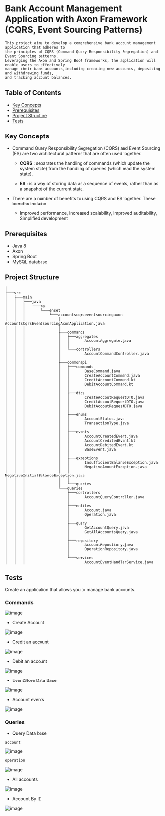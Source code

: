 # Bank Account Management Application with Axon Framework (CQRS, Event Sourcing Patterns)

```
This project aims to develop a comprehensive bank account management application that adheres to
the principles of CQRS (Command Query Responsibility Segregation) and Event Sourcing patterns.
Leveraging the Axon and Spring Boot frameworks, the application will enable users to effectively
manage their bank accounts,including creating new accounts, depositing and withdrawing funds,
and tracking account balances.
```

## Table of Contents

- [Key Concepts](#key-concepts)
- [Prerequisites](#prerequisites)
- [Project Structure](#project-structure)
- [Tests](#tests)



## Key Concepts

- Command Query Responsibility Segregation (CQRS) and Event Sourcing (ES) are two architectural patterns that are often used together. 

  - **CQRS** : separates the handling of commands (which update the system state) from the handling of queries (which read the system state). 

  - **ES**  : is a way of storing data as a sequence of events, rather than as a snapshot of the current state.

- There are a number of benefits to using CQRS and ES together. These benefits include:

  - Improved performance, Increased scalability, Improved auditability, Simplified development

## Prerequisites

- Java 8
- Axon 
- Spring Boot 
- MySQL database

## Project Structure 
```
│
├───src
│   ├───main
│   │   ├───java
│   │   │   └───ma
│   │   │       └───enset
│   │   │           └───accountscqrseventsourcingaxon
│   │   │               │   AccountsCqrsEventsourcingAxonApplication.java
│   │   │               │
│   │   │               ├───commands
│   │   │               │   ├───aggregates
│   │   │               │   │       AccountAggregate.java
│   │   │               │   │
│   │   │               │   └───controllers
│   │   │               │           AccountCommandController.java
│   │   │               │
│   │   │               ├───commonapi
│   │   │               │   ├───commands
│   │   │               │   │       BaseCommand.java
│   │   │               │   │       CreateAccountCommand.java
│   │   │               │   │       CreditAccountCommand.kt
│   │   │               │   │       DebitAccountCommand.kt
│   │   │               │   │
│   │   │               │   ├───dtos
│   │   │               │   │       CreateAccoutRequestDTO.java
│   │   │               │   │       CreditAccoutRequestDTO.java
│   │   │               │   │       DebitAccoutRequestDTO.java
│   │   │               │   │
│   │   │               │   ├───enums
│   │   │               │   │       AccountStatus.java
│   │   │               │   │       TransactionType.java
│   │   │               │   │       
│   │   │               │   ├───events
│   │   │               │   │       AccountCreatedEvent.java
│   │   │               │   │       AccountCreditedEvent.kt
│   │   │               │   │       AccountDebitedEvent.kt
│   │   │               │   │       BaseEvent.java
│   │   │               │   │
│   │   │               │   ├───exceptions
│   │   │               │   │       InsufficientBalanceException.java
│   │   │               │   │       NegativeAmountException.java
│   │   │               │   │       NegativeInitialBalanceException.java
│   │   │               │   │
│   │   │               │   └───queries
│   │   │               └───queries
│   │   │                   ├───controllers
│   │   │                   │       AccountQueryController.java
│   │   │                   │
│   │   │                   ├───entites
│   │   │                   │       Account.java
│   │   │                   │       Operation.java
│   │   │                   │
│   │   │                   ├───query
│   │   │                   │       GetAccountQuery.java
│   │   │                   │       GetAllAccountsQuery.java
│   │   │                   │
│   │   │                   ├───repository
│   │   │                   │       AccountRepository.java
│   │   │                   │       OperationRepository.java
│   │   │                   │
│   │   │                   └───services
│   │   │                           AccountEventHandlerService.java
````

## Tests

Create an application that allows you to manage bank accounts.  


### Commands 

![image](https://github.com/el-moudni-hicham/digital-bancking-cqrs-eventsourcing-axon/assets/85403056/70f29afe-c846-48be-b99e-f5898457c550)

* Create Account

![image](https://github.com/el-moudni-hicham/digital-bancking-cqrs-eventsourcing-axon/assets/85403056/3dc5cad9-37a6-4d4e-b376-61fe2af8a4cc)

* Credit an account
  
![image](https://github.com/el-moudni-hicham/digital-bancking-cqrs-eventsourcing-axon/assets/85403056/4dbdc0b3-5223-4859-ae52-2fc9fd0fe5a3)

* Debit an account

![image](https://github.com/el-moudni-hicham/digital-bancking-cqrs-eventsourcing-axon/assets/85403056/0d7c24bb-f047-4e3b-bda3-7ee2da691540)

* EventStore Data Base

![image](https://github.com/el-moudni-hicham/digital-bancking-cqrs-eventsourcing-axon/assets/85403056/73d4a8a6-ce4c-4df3-8972-8d790511741f)

* Account events 
  
![image](https://github.com/el-moudni-hicham/digital-bancking-cqrs-eventsourcing-axon/assets/85403056/7cc29007-0991-4064-9af6-f51511741550)


### Queries

* Query Data base
  
`account`

![image](https://github.com/el-moudni-hicham/digital-bancking-cqrs-eventsourcing-axon/assets/85403056/13aaa680-94c7-4086-81e2-704c6229fa6e)

`operation`

![image](https://github.com/el-moudni-hicham/digital-bancking-cqrs-eventsourcing-axon/assets/85403056/ac797722-ca4b-4012-80cd-de2f4a2b498b)


* All accounts

![image](https://github.com/el-moudni-hicham/digital-bancking-cqrs-eventsourcing-axon/assets/85403056/9dceab7e-7c9a-4123-9ee0-0dd04747716a)

* Account By ID

![image](https://github.com/el-moudni-hicham/digital-bancking-cqrs-eventsourcing-axon/assets/85403056/ba8ce62a-513f-48e9-a9a5-1cf66f85bca3)









